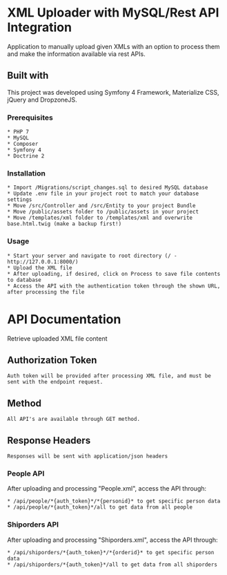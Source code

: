 # XML Uploader with MySQL/Rest API Integration
Application to manually upload given XMLs with an option to process them and make the information available via rest APIs.

## Built with
This project was developed using Symfony 4 Framework, Materialize CSS, jQuery and DropzoneJS.

### Prerequisites
```
* PHP 7
* MySQL
* Composer
* Symfony 4
* Doctrine 2
```

### Installation
```
* Import /Migrations/script_changes.sql to desired MySQL database
* Update .env file in your project root to match your database settings
* Move /src/Controller and /src/Entity to your project Bundle
* Move /public/assets folder to /public/assets in your project
* Move /templates/xml folder to /templates/xml and overwrite base.html.twig (make a backup first!)
```

### Usage
```
* Start your server and navigate to root directory (/ - http://127.0.0.1:8000/)
* Upload the XML file
* After uploading, if desired, click on Process to save file contents to database 
* Access the API with the authentication token through the shown URL, after processing the file
```



# API Documentation
Retrieve uploaded XML file content

## Authorization Token
```
Auth token will be provided after processing XML file, and must be sent with the endpoint request.
```

## Method
```
All API's are available through GET method.
```

## Response Headers
```
Responses will be sent with application/json headers
```


### People API
After uploading and processing "People.xml", access the API through: 
```
* /api/people/*{auth_token}*/*{personid}* to get specific person data
* /api/people/*{auth_token}*/all to get data from all people
```

### Shiporders API
After uploading and processing "Shiporders.xml", access the API through:
```
* /api/shiporders/*{auth_token}*/*{orderid}* to get specific person data
* /api/shiporders/*{auth_token}*/all to get data from all shiporders
```
